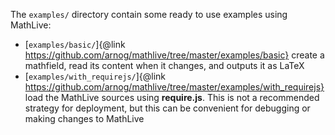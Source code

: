 The `examples/` directory contain some ready to use examples using MathLive:
- [`examples/basic/`]{@link https://github.com/arnog/mathlive/tree/master/examples/basic} 
create a mathfield, read its content when it changes, and outputs it as LaTeX
- [`examples/with_requirejs/`]{@link https://github.com/arnog/mathlive/tree/master/examples/with_requirejs} 
load the MathLive sources using **require.js**. This is not a recommended 
strategy for deployment, but this can be convenient for debugging or 
making changes to MathLive
